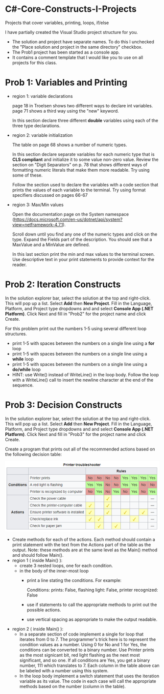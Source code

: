 # C#-Core-Constructs-I-Projects
Projects that cover variables, printing, loops, if/else

I have partially created the Visual Studio project structure for you. 
- The solution and project have separate names. To do this I unchecked the "Place solution and project in the same directory" checkbox.
- The Prob1 project has been started as a console app.
- It contains a comment template that I would like you to use on all projects for this class.

# Prob 1: Variables and Printing
* region 1: variable declarations

    page 18 in Troelsen shows two different ways to declare int variables. page 71 shows a third way using the "new" keyword.

    In this section declare three different **double** variables using each of the three type declarations.

* region 2: variable initialization

    The table on page 68 shows a number of numeric types.

    In this section declare separate variables for each numeric type that is **CLS compliant** and initialize it to some value non-zero value. Review the section on "Digit Separators" on p. 78 that shows different ways of formatting numeric literals that make them more readable. Try using some of these.

    Follow the section used to declare the variables with a code section that prints the values of each variable to the terminal. Try using format specifiers discussed on pages 66-67

* region 3: Max/Min values

    Open the documentation page on the System namespace (https://docs.microsoft.com/en-us/dotnet/api/system?view=netframework-4.7.1).

    Scroll down until you find any one of the numeric types and click on the type. Expand the Fields part of the description. You should see that a MaxValue and a MinValue are defined. 

    In this last section print the min and max values to the terminal screen. Use descriptive text in your print statements to provide context for the reader.

# Prob 2: Iteration Constructs

In the solution explorer bar, select the solution at the top and right-click. This will pop up a list. Select **Add** then **New Project**. Fill in the Language, Platform, and Project type dropdowns and and select **Console App (.NET Platform)**. Click Next and fill in "Prob2" for the project name and click Create.

For this problem print out the numbers 1-5 using several different loop structures.

* print 1-5 with spaces between the numbers on a single line using a **for** loop
* print 1-5 with spaces between the numbers on a single line using a **while** loop
* print 1-5 with spaces between the numbers on a single line using a **do/while** loop
* HINT: use Write() instead of WriteLine() in the loop body. Follow the loop with a WriteLine() call to insert the newline character at the end of the sequence.

# Prob 3: Decision Constructs

In the solution explorer bar, select the solution at the top and right-click. This will pop up a list. Select **Add** then **New Project**. Fill in the Language, Platform, and Project type dropdowns and and select **Console App (.NET Platform)**. Click Next and fill in "Prob3" for the project name and click Create.

Create a program that prints out all of the recommended actions based on the following decision table:

![decison table](./PrinterTroubleshooter.png)

* Create methods for each of the actions. Each method should contain a print statement with the text from the Actions part of the table as the output. Note: these methods are at the same level as the Main() method and should follow Main().
* region 1 ( inside Main() ):
    * create 3 nested loops, one  for each condition.
    * in the body of the inner-most loop
        * print a line stating the conditions. For example: 

            Conditions: prints: False, flashing light: False, printer recognized: False

        * use if statements to call the appropriate methods to print out the possible actions.
        * use vertical spacing as appropriate to make the output readable.
* region 2 ( inside Main() ):
    * In a separate section of code implement a single for loop that iterates from 0 to 7. The programmer's trick here is to represent the condition values as a number. Using 0 for No and 1 for Yes, the conditions can be converted to a binary number. Use Printer prints as the most signicant bit, red light flashing as the next most significant, and so one. If all conditions are Yes, you get a binary number, 111 which translates to 7. Each column in the table above can be labeled with a number using this system.
    * In the loop body implement a switch statement that uses the iteration variable as its value. The code in each case will call the appropriate methods based on the number (column in the table).
